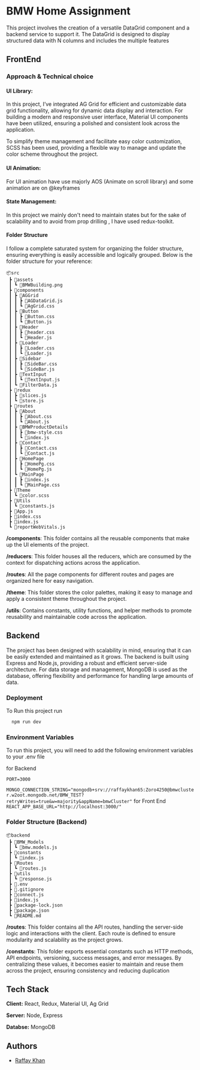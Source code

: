# BMW Home Assignment

This project involves the creation of a versatile DataGrid component and a backend service to support it. The DataGrid is designed to display structured data with N columns and includes the multiple features

## FrontEnd

### Approach & Technical choice

#### UI Library:

In this project, I’ve integrated AG Grid for efficient and customizable data grid functionality, allowing for dynamic data display and interaction. For building a modern and responsive user interface, Material UI components have been utilized, ensuring a polished and consistent look across the application.

To simplify theme management and facilitate easy color customization, SCSS has been used, providing a flexible way to manage and update the color scheme throughout the project.

#### UI Animation:

For UI animation have use majorly AOS (Animate on scroll library) and some animation are on @keyframes

#### State Management:

In this project we mainly don't need to maintain states but for the sake of scalability and to avoid from prop drilling , I have used redux-toolkit.

#### Folder Structure

I follow a complete saturated system for organizing the folder structure, ensuring everything is easily accessible and logically grouped. Below is the folder structure for your reference:

```
📦src
 ┣ 📂assets
 ┃ ┗ 📜BMWBuilding.png
 ┣ 📂components
 ┃ ┣ 📂AGGrid
 ┃ ┃ ┣ 📜AGDataGrid.js
 ┃ ┃ ┗ 📜AgGrid.css
 ┃ ┣ 📂Button
 ┃ ┃ ┣ 📜Button.css
 ┃ ┃ ┗ 📜Button.js
 ┃ ┣ 📂Header
 ┃ ┃ ┣ 📜header.css
 ┃ ┃ ┗ 📜Header.js
 ┃ ┣ 📂Loader
 ┃ ┃ ┣ 📜Loader.css
 ┃ ┃ ┗ 📜Loader.js
 ┃ ┣ 📂Sidebar
 ┃ ┃ ┣ 📜SideBar.css
 ┃ ┃ ┗ 📜SideBar.js
 ┃ ┣ 📂TextInput
 ┃ ┃ ┗ 📜TextInput.js
 ┃ ┗ 📜FilterData.js
 ┣ 📂redux
 ┃ ┣ 📜slices.js
 ┃ ┗ 📜store.js
 ┣ 📂routes
 ┃ ┣ 📂About
 ┃ ┃ ┣ 📜About.css
 ┃ ┃ ┗ 📜About.js
 ┃ ┣ 📂BMWProductDetails
 ┃ ┃ ┣ 📜bmw-style.css
 ┃ ┃ ┗ 📜index.js
 ┃ ┣ 📂Contact
 ┃ ┃ ┣ 📜Contact.css
 ┃ ┃ ┗ 📜Contact.js
 ┃ ┣ 📂HomePage
 ┃ ┃ ┣ 📜HomePg.css
 ┃ ┃ ┗ 📜HomePg.js
 ┃ ┗ 📂MainPage
 ┃ ┃ ┣ 📜index.js
 ┃ ┃ ┗ 📜MainPage.css
 ┣ 📂Theme
 ┃ ┗ 📜color.scss
 ┣ 📂Utils
 ┃ ┗ 📜constants.js
 ┣ 📜App.js
 ┣ 📜index.css
 ┣ 📜index.js
 ┗ 📜reportWebVitals.js
```

**/components**: This folder contains all the reusable components that make up the UI elements of the project.

**/reducers**: This folder houses all the reducers, which are consumed by the context for dispatching actions across the application.

**/routes**: All the page components for different routes and pages are organized here for easy navigation.

**/theme**: This folder stores the color palettes, making it easy to manage and apply a consistent theme throughout the project.

**/utils**: Contains constants, utility functions, and helper methods to promote reusability and maintainable code across the application.

## Backend

The project has been designed with scalability in mind, ensuring that it can be easily extended and maintained as it grows. The backend is built using Express and Node.js, providing a robust and efficient server-side architecture. For data storage and management, MongoDB is used as the database, offering flexibility and performance for handling large amounts of data.

### Deployment

To Run this project run

```bash
  npm run dev
```

### Environment Variables

To run this project, you will need to add the following environment variables to your .env file

for Backend

`PORT=3000`

`MONGO_CONNECTION_STRING="mongodb+srv://raffaykhan65:Zoro4250@bmwcluster.w2oot.mongodb.net/BMW_TEST?retryWrites=true&w=majority&appName=bmwCluster"`
for Front End
`REACT_APP_BASE_URL="http://localhost:3000/"`

### Folder Structure (Backend)

```
📦backend
 ┣ 📂BMW_Models
 ┃ ┗ 📜bmw.models.js
 ┣ 📂constants
 ┃ ┗ 📜index.js
 ┣ 📂Routes
 ┃ ┗ 📜routes.js
 ┣ 📂utils
 ┃ ┗ 📜response.js
 ┣ 📜.env
 ┣ 📜.gitignore
 ┣ 📜connect.js
 ┣ 📜index.js
 ┣ 📜package-lock.json
 ┣ 📜package.json
 ┗ 📜README.md
```

**/routes**: This folder contains all the API routes, handling the server-side logic and interactions with the client. Each route is defined to ensure modularity and scalability as the project grows.

**/constants**: This folder exports essential constants such as HTTP methods, API endpoints, versioning, success messages, and error messages. By centralizing these values, it becomes easier to maintain and reuse them across the project, ensuring consistency and reducing duplication

## Tech Stack

**Client:** React, Redux, Material UI, Ag Grid

**Server:** Node, Express

**Databse:** MongoDB

## Authors

- [Raffay Khan](https://github.com/rk-maker)
